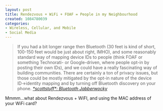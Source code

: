 ```yaml
--- 
layout: post
title: Rendezvous + WiFi + FOAF = People in my Neighbourhood
created: 1084780039
categories: 
- Wireless, Cellular, and Mobile
- Social Media
---
```

<blockquote>
If you had a bit longer range then Bluetooth (30 feet is kind of short, 100-150 feet would be just about right, IMHO), and some reasonably standard way of mapping device IDs to people (think FOAF or something Technorati- or Google-driven, where people opt-in by posting their own IDs), and we could have a really fascinating way of building communities. There are certainly a ton of privacy issues, but those could be mostly mitigated by the opt-in nature of the device ID&#8594;identity mapping and by turning off Bluetooth discovery on your phone.
<cite><a href="http://scottstuff.net/scott/archives/000183.html">*scottstuff*: Bluetooth Jabberwocky</a></cite>
</blockquote>

<p>Mmmm...what about Rendezvous + WiFI, and using the MAC address of your WiFi card?</p>
